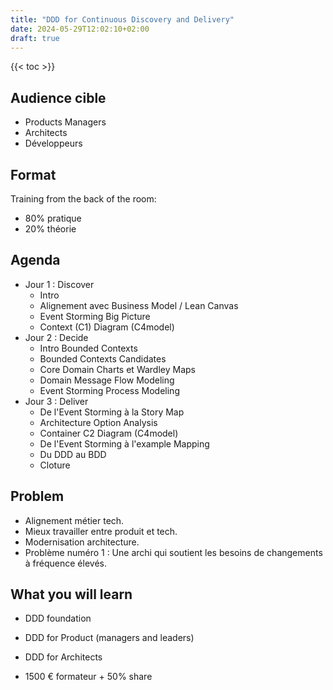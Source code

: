 ```yaml
---
title: "DDD for Continuous Discovery and Delivery"
date: 2024-05-29T12:02:10+02:00
draft: true
---
```


{{< toc >}}

## Audience cible

- Products Managers
- Architects
- Développeurs

## Format

Training from the back of the room:

- 80% pratique
- 20% théorie

## Agenda

- Jour 1 : Discover
  - Intro
  - Alignement avec Business Model / Lean Canvas
  - Event Storming Big Picture
  - Context (C1) Diagram (C4model)
- Jour 2 : Decide
  - Intro Bounded Contexts
  - Bounded Contexts Candidates
  - Core Domain Charts et Wardley Maps
  - Domain Message Flow Modeling
  - Event Storming Process Modeling
- Jour 3 : Deliver
  - De l'Event Storming à la Story Map
  - Architecture Option Analysis
  - Container C2 Diagram (C4model)
  - De l'Event Storming à l'example Mapping
  - Du DDD au BDD
  - Cloture

## Problem

- Alignement métier tech.
- Mieux travailler entre produit et tech.
- Modernisation architecture.
- Problème numéro 1 : Une archi qui soutient les besoins de changements à fréquence élevés.

## What you will learn

- DDD foundation
- DDD for Product (managers and leaders)
- DDD for Architects


- 1500 € formateur + 50% share
